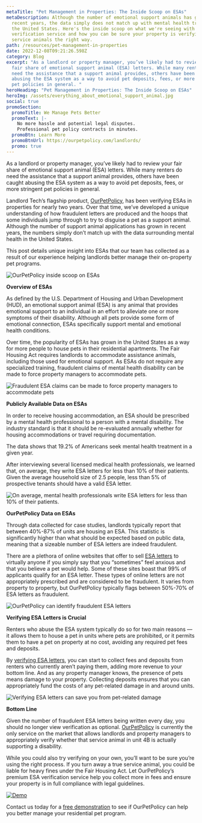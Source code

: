 ```yaml
---
metaTitle: "Pet Management in Properties: The Inside Scoop on ESAs"
metaDescription: Although the number of emotional support animals has grown in
  recent years, the data simply does not match up with mental health trends in
  the United States. Here's the inside scoop on what we're seeing with our ESA
  verification service and how you can be sure your property is verifying
  service animals the right way.
path: /resources/pet-management-in-properties
date: 2022-12-08T09:21:26.598Z
category: Blog
excerpt: "As a landlord or property manager, you’ve likely had to review your
  fair share of emotional support animal (ESA) letters. While many renters do
  need the assistance that a support animal provides, others have been caught
  abusing the ESA system as a way to avoid pet deposits, fees, or more stringent
  pet policies in general. "
heroHeading: "Pet Management in Properties: The Inside Scoop on ESAs"
heroImg: /assets/everything_about_emotional_support_animal.jpg
social: true
promoSection:
  promoTitle: We Manage Pets Better
  promoText: |-
    No more hassle and potential legal disputes. 
    Professional pet policy contracts in minutes.
  promoBtn: Learn More
  promoBtnUrl: https://ourpetpolicy.com/landlords/
  promo: true
---
```

As a landlord or property manager, you’ve likely had to review your fair share of emotional support animal (ESA) letters. While many renters do need the assistance that a support animal provides, others have been caught abusing the ESA system as a way to avoid pet deposits, fees, or more stringent pet policies in general. 

Landlord Tech’s flagship product, [OurPetPolicy](https://landlordtech.com/products), has been verifying ESAs in properties for nearly two years. Over that time, we’ve developed a unique understanding of how fraudulent letters are produced and the hoops that some individuals jump through to try to disguise a pet as a support animal. Although the number of support animal applications has grown in recent years, the numbers simply don’t match up with the data surrounding mental health in the United States.

This post details unique insight into ESAs that our team has collected as a result of our experience helping landlords better manage their on-property pet programs.

![OurPetPolicy inside scoop on ESAs](/assets/pet_management_in_properties_with_esa.png)

**Overview of ESAs**

As defined by the U.S. Department of Housing and Urban Development (HUD), an emotional support animal (ESA) is any animal that provides emotional support to an individual in an effort to alleviate one or more symptoms of their disability. Although all pets provide some form of emotional connection, ESAs specifically support mental and emotional health conditions. 

Over time, the popularity of ESAs has grown in the United States as a way for more people to house pets in their residential apartments. The Fair Housing Act requires landlords to accommodate assistance animals, including those used for emotional support. As ESAs do not require any specialized training, fraudulent claims of mental health disability can be made to force property managers to accommodate pets.

![Fraudulent ESA claims can be made to force property managers to accommodate pets](/assets/identify_fraud_esa_letters.png)

**Publicly Available Data on ESAs**

In order to receive housing accommodation, an ESA should be prescribed by a mental health professional to a person with a mental disability. The industry standard is that it should be re-evaluated annually whether for housing accommodations or travel requiring documentation.

The data shows that 19.2% of Americans seek mental health treatment in a given year.

After interviewing several licensed medical health professionals, we learned that, on average, they write ESA letters for less than 10% of their patients. Given the average household size of 2.5 people, less than 5% of prospective tenants should have a valid ESA letter.

![On average, mental health professionals write ESA letters for less than 10% of their patients.](/assets/validity_of_online_esa_certification.png)

**OurPetPolicy Data on ESAs**

Through data collected for case studies, landlords typically report that between 40%-87% of units are housing an ESA. This statistic is significantly higher than what should be expected based on public data, meaning that a sizeable number of ESA letters are indeed fraudulent.

There are a plethora of online websites that offer to sell [ESA letters](https://landlordtech.com/resources/seven-ESA-loopholes-commonly-used-by-tenants-and-how-to-close-them) to virtually anyone if you simply say that you “sometimes” feel anxious and that you believe a pet would help. Some of these sites boast that 99% of applicants qualify for an ESA letter. These types of online letters are not appropriately prescribed and are considered to be fraudulent. It varies from property to property, but OurPetPolicy typically flags between 50%-70% of ESA letters as fraudulent. 

![OurPetPolicy can identify fraudulent ESA letters](/assets/confirm_legitimacy_of_esa_letter_with_ourpetpolicy.png)

**Verifying ESA Letters is Crucial**

Renters who abuse the ESA system typically do so for two main reasons — it allows them to house a pet in units where pets are prohibited, or it permits them to have a pet on property at no cost, avoiding any required pet fees and deposits. 

By [verifying ESA letters](https://landlordtech.com/resources/the-opportunity-cost-of-not-verifying-tenant-esa-etters), you can start to collect fees and deposits from renters who currently aren’t paying them, adding more revenue to your bottom line. And as any property manager knows, the presence of pets means damage to your property. Collecting deposits ensures that you can appropriately fund the costs of any pet-related damage in and around units.

![Verifying ESA letters can save you from pet-related damage](/assets/verifying_esa_letter_from_tenants.png)

**Bottom Line**

Given the number of fraudulent ESA letters being written every day, you should no longer view verification as optional. [OurPetPolicy](https://landlordtech.com/products) is currently the only service on the market that allows landlords and property managers to appropriately verify whether that service animal in unit 4B is actually supporting a disability. 

While you could also try verifying on your own, you’ll want to be sure you’re using the right process. If you turn away a true service animal, you could be liable for heavy fines under the Fair Housing Act. Let OurPetPolicy’s premium ESA verification service help you collect more in fees and ensure your property is in full compliance with legal guidelines.

[﻿![Demo](/assets/ourpetpolicy_the_best_esa_verification_service.png "Demo")](https://landlordtech.com/request-demo/)

Contact us today for a [free demonstration](https://landlordtech.com/request-demo/) to see if OurPetPolicy can help you better manage your residential pet program.